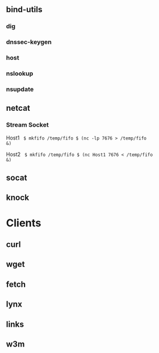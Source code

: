 ## bind-utils ##
### dig ###
### dnssec-keygen ###
### host ###
### nslookup ###
### nsupdate ###

## netcat ##
### Stream Socket ###

Host1
<code>
$ mkfifo /temp/fifo
$ (nc -lp 7676 > /temp/fifo &)
</code>

Host2
<code>
$ mkfifo /temp/fifo
$ (nc Host1 7676 < /temp/fifo &)
</code>

## socat ##

## knock ##

# Clients #
## curl ##
## wget ##
## fetch ##
## lynx ##
## links ##
## w3m ##

